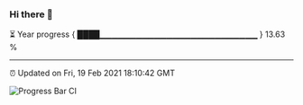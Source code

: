 ### Hi there 👋

⏳ Year progress { ████▁▁▁▁▁▁▁▁▁▁▁▁▁▁▁▁▁▁▁▁▁▁▁▁▁▁ } 13.63 %

---

⏰ Updated on Fri, 19 Feb 2021 18:10:42 GMT

![Progress Bar CI](https://github.com/liununu/liununu/workflows/Progress%20Bar%20CI/badge.svg)
